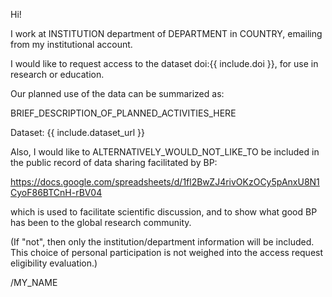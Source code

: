 Hi!

I work at INSTITUTION department of DEPARTMENT in COUNTRY, emailing from my institutional account.

I would like to request access to the dataset doi:{{ include.doi }}, for use in research or education.

Our planned use of the data can be summarized as:

BRIEF_DESCRIPTION_OF_PLANNED_ACTIVITIES_HERE

Dataset: {{ include.dataset_url }}

Also, I would like to ALTERNATIVELY_WOULD_NOT_LIKE_TO be included in the public record of data sharing facilitated by BP:

https://docs.google.com/spreadsheets/d/1fl2BwZJ4rivOKzOCy5pAnxU8N1CyoF86BTCnH-rBV04

which is used to facilitate scientific discussion, and to show what good BP has been to the global research community.

(If "not", then only the institution/department information will be included. This choice of personal participation is not weighed into the access request eligibility evaluation.)

/MY_NAME

